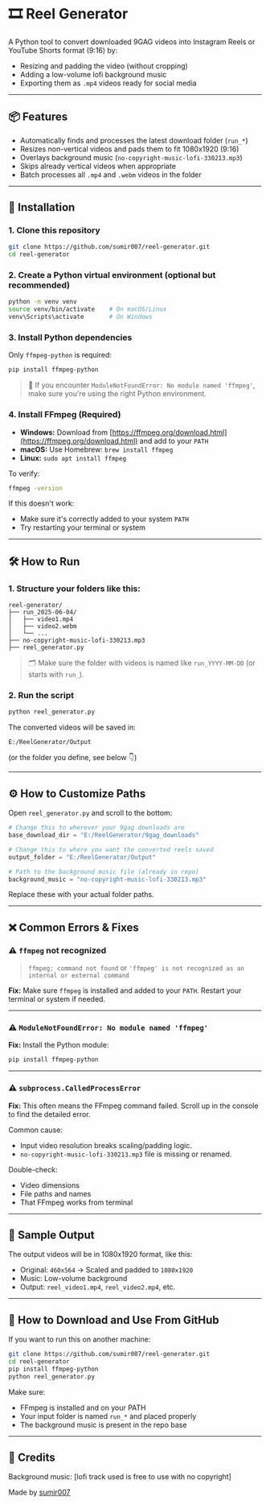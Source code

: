 # 🎞️ Reel Generator

A Python tool to convert downloaded 9GAG videos into Instagram Reels or YouTube Shorts format (9:16) by:

* Resizing and padding the video (without cropping)
* Adding a low-volume lofi background music
* Exporting them as `.mp4` videos ready for social media

---

## 📦 Features

* Automatically finds and processes the latest download folder (`run_*`)
* Resizes non-vertical videos and pads them to fit 1080x1920 (9:16)
* Overlays background music (`no-copyright-music-lofi-330213.mp3`)
* Skips already vertical videos when appropriate
* Batch processes all `.mp4` and `.webm` videos in the folder

---

## 🚀 Installation

### 1. Clone this repository

```bash
git clone https://github.com/sumir007/reel-generator.git
cd reel-generator
```

### 2. Create a Python virtual environment (optional but recommended)

```bash
python -m venv venv
source venv/bin/activate    # On macOS/Linux
venv\Scripts\activate       # On Windows
```

### 3. Install Python dependencies

Only `ffmpeg-python` is required:

```bash
pip install ffmpeg-python
```

> 🔧 If you encounter `ModuleNotFoundError: No module named 'ffmpeg'`, make sure you're using the right Python environment.

### 4. Install FFmpeg (Required)

* **Windows:** Download from [https://ffmpeg.org/download.html](https://ffmpeg.org/download.html) and add to your `PATH`
* **macOS:** Use Homebrew: `brew install ffmpeg`
* **Linux:** `sudo apt install ffmpeg`

To verify:

```bash
ffmpeg -version
```

If this doesn't work:

* Make sure it's correctly added to your system `PATH`
* Try restarting your terminal or system

---

## 🛠️ How to Run

### 1. Structure your folders like this:

```
reel-generator/
├── run_2025-06-04/
│   ├── video1.mp4
│   ├── video2.webm
│   └── ...
├── no-copyright-music-lofi-330213.mp3
├── reel_generator.py
```

> 🗂️ Make sure the folder with videos is named like `run_YYYY-MM-DD` (or starts with `run_`).

### 2. Run the script

```bash
python reel_generator.py
```

The converted videos will be saved in:

```
E:/ReelGenerator/Output
```

(or the folder you define, see below 👇)

---

## ⚙️ How to Customize Paths

Open `reel_generator.py` and scroll to the bottom:

```python
# Change this to wherever your 9gag downloads are
base_download_dir = "E:/ReelGenerator/9gag_downloads"

# Change this to where you want the converted reels saved
output_folder = "E:/ReelGenerator/Output"

# Path to the background music file (already in repo)
background_music = "no-copyright-music-lofi-330213.mp3"
```

Replace these with your actual folder paths.

---

## ❌ Common Errors & Fixes

### ⚠️ `ffmpeg` not recognized

> `ffmpeg: command not found` or `'ffmpeg' is not recognized as an internal or external command`

**Fix:**
Make sure `ffmpeg` is installed and added to your `PATH`. Restart your terminal or system if needed.

---

### ⚠️ `ModuleNotFoundError: No module named 'ffmpeg'`

**Fix:**
Install the Python module:

```bash
pip install ffmpeg-python
```

---

### ⚠️ `subprocess.CalledProcessError`

**Fix:**
This often means the FFmpeg command failed. Scroll up in the console to find the detailed error.

Common cause:

* Input video resolution breaks scaling/padding logic.
* `no-copyright-music-lofi-330213.mp3` file is missing or renamed.

Double-check:

* Video dimensions
* File paths and names
* That FFmpeg works from terminal

---

## 🔪 Sample Output

The output videos will be in 1080x1920 format, like this:

* Original: `460x564` → Scaled and padded to `1080x1920`
* Music: Low-volume background
* Output: `reel_video1.mp4`, `reel_video2.mp4`, etc.

---

## 📅 How to Download and Use From GitHub

If you want to run this on another machine:

```bash
git clone https://github.com/sumir007/reel-generator.git
cd reel-generator
pip install ffmpeg-python
python reel_generator.py
```

Make sure:

* FFmpeg is installed and on your PATH
* Your input folder is named `run_*` and placed properly
* The background music is present in the repo base

---

## 🙏 Credits

Background music: \[lofi track used is free to use with no copyright]

Made by [sumir007](https://github.com/sumir007)

